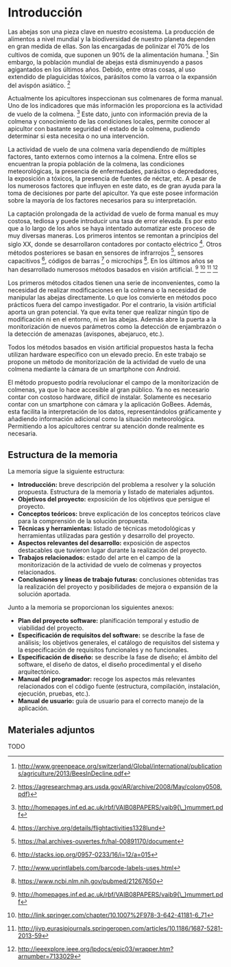 Introducción
============

Las abejas son una pieza clave en nuestro ecosistema. La producción de alimentos a nivel mundial y la biodiversidad de nuestro planeta dependen en gran medida de ellas. Son las encargadas de polinizar el 70% de los cultivos de comida, que suponen un 90% de la alimentación humana. [^art:bees_decline] Sin embargo, la población mundial de abejas está disminuyendo a pasos agigantados en los últimos años. Debido, entre otras cosas, al uso extendido de plaguicidas tóxicos, parásitos como la varroa o la expansión del avispón asiático. [^art:ccd]

Actualmente los apicultores inspeccionan sus colmenares de forma manual. Uno de los indicadores que más información les proporciona es la actividad de vuelo de la colmena. [^art:campbell2008] Este dato, junto con información previa de la colmena y conocimiento de las condiciones locales, permite conocer al apicultor con bastante seguridad el estado de la colmena, pudiendo determinar si esta necesita o no una intervención.

La actividad de vuelo de una colmena varía dependiendo de múltiples factores, tanto externos como internos a la colmena. Entre ellos se encuentran la propia población de la colmena, las condiciones meteorológicas, la presencia de enfermedades, parásitos o depredadores, la exposición a tóxicos, la presencia de fuentes de néctar, etc. A pesar de los numerosos factores que influyen en este dato, es de gran ayuda para la toma de decisiones por parte del apicultor. Ya que este posee información sobre la mayoría de los factores necesarios para su interpretación.

La captación prolongada de la actividad de vuelo de forma manual es muy costosa, tediosa y puede introducir una tasa de error elevada. Es por esto que a lo largo de los años se haya intentado automatizar este proceso de muy diversas maneras. Los primeros intentos se remontan a principios del siglo XX, donde se desarrollaron contadores por contacto eléctrico  [^art:lundie1925]. Otros métodos posteriores se basan en sensores de infrarrojos [^art:struye1994], sensores capacitivos [^art:campbell2005], códigos de barras [^beebarcode] o microchips [^art:decourtye_honeybee_2011]. En los últimos años se han desarrollado numerosos métodos basados en visión artificial. [^art:campbell2008] [^art:chiron2013a] [^art:chiron2013] [^art:tashakkori2015]

Los primeros métodos citados tienen una serie de inconvenientes, como la necesidad de realizar modificaciones en la colmena o la necesidad de manipular las abejas directamente. Lo que los convierte en métodos poco prácticos fuera del campo investigador. Por el contrario, la visión artificial aporta un gran potencial. Ya que evita tener que realizar ningún tipo de modificación ni en el entorno, ni en las abejas. Además abre la puerta a la monitorización de nuevos parámetros como la detección de enjambrazón o la detección de amenazas (avispones, abejaruco, etc.).

Todos los métodos basados en visión artificial propuestos hasta la fecha utilizan hardware específico con un elevado precio. En este trabajo se propone un método de monitorización de la actividad de vuelo de una colmena mediante la cámara de un smartphone con Android.

El método propuesto podría revolucionar el campo de la monitorización de colmenas, ya que lo hace accesible al gran público. Ya no es necesario contar con costoso hardware, difícil de instalar. Solamente es necesario contar con un smartphone con cámara y la aplicación GoBees. Además, esta facilita la interpretación de los datos, representándolos gráficamente y añadiendo información adicional como la situación meteorológica. Permitiendo a los apicultores centrar su atención donde realmente es necesaria.

Estructura de la memoria
------------------------

La memoria sigue la siguiente estructura:

- **Introducción:** breve descripción del problema a resolver y la solución propuesta. Estructura de la memoria y listado de materiales adjuntos.
- **Objetivos del proyecto:** exposición de los objetivos que persigue el proyecto.
- **Conceptos teóricos:** breve explicación de los conceptos teóricos clave para la comprensión de la solución propuesta.
- **Técnicas y herramientas:** listado de técnicas metodológicas y herramientas utilizadas para gestión y desarrollo del proyecto.
- **Aspectos relevantes del desarrollo:** exposición de aspectos destacables que tuvieron lugar durante la realización del proyecto.
- **Trabajos relacionados:** estado del arte en el campo de la monitorización de la actividad de vuelo de colmenas y proyectos relacionados.
- **Conclusiones y líneas de trabajo futuras:** conclusiones obtenidas tras la realización del proyecto y posibilidades de mejora o expansión de la solución aportada.

Junto a la memoria se proporcionan los siguientes anexos:

- **Plan del proyecto software:** planificación temporal y estudio de viabilidad del proyecto.
- **Especificación de requisitos del software:** se describe la fase de análisis; los objetivos generales, el catálogo de requisitos del sistema y la especificación de requisitos funcionales y no funcionales.
- **Especificación de diseño:** se describe la fase de diseño; el ámbito del software, el diseño de datos, el diseño procedimental y el diseño arquitectónico.
- **Manual del programador:** recoge los aspectos más relevantes relacionados con el código fuente (estructura, compilación, instalación, ejecución, pruebas, etc.).
- **Manual de usuario:** guía de usuario para el correcto manejo de la aplicación.

Materiales adjuntos
-------------------

TODO

<!--- References -->
[^art:bees_decline]: http://www.greenpeace.org/switzerland/Global/international/publications/agriculture/2013/BeesInDecline.pdf
[^art:ccd]: https://agresearchmag.ars.usda.gov/AR/archive/2008/May/colony0508.pdf}
[^art:campbell2008]: http://homepages.inf.ed.ac.uk/rbf/VAIB08PAPERS/vaib9{\_}mummert.pdf
[^art:lundie1925]: https://archive.org/details/flightactivities1328lund
[^art:struye1994]: https://hal.archives-ouvertes.fr/hal-00891170/document
[^art:campbell2005]: http://stacks.iop.org/0957-0233/16/i=12/a=015
[^beebarcode]: http://www.uprintlabels.com/barcode-labels-uses.html
[^art:decourtye_honeybee_2011]: https://www.ncbi.nlm.nih.gov/pubmed/21267650
[^art:chiron2013a]: http://link.springer.com/chapter/10.1007%2F978-3-642-41181-6_71
[^art:chiron2013]: http://jivp.eurasipjournals.springeropen.com/articles/10.1186/1687-5281-2013-59
[^art:tashakkori2015]: http://ieeexplore.ieee.org/lpdocs/epic03/wrapper.htm?arnumber=7133029